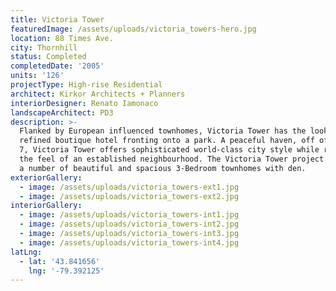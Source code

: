 ```yaml
---
title: Victoria Tower
featuredImage: /assets/uploads/victoria_towers-hero.jpg
location: 88 Times Ave.
city: Thornhill
status: Completed
completedDate: '2005'
units: '126'
projectType: High-rise Residential
architect: Kirkor Architects + Planners
interiorDesigner: Renato Iamonaco
landscapeArchitect: PD3
description: >-
  Flanked by European influenced townhomes, Victoria Tower has the look of a
  refined boutique hotel fronting onto a park. A peaceful haven, off of Highway
  7, Victoria Tower offers sophisticated world-class city style while retaining
  the feel of an established neighbourhood. The Victoria Tower project includes
  a number of beautiful and spacious 3-Bedroom townhomes with den.
exteriorGallery:
  - image: /assets/uploads/victoria_towers-ext1.jpg
  - image: /assets/uploads/victoria_towers-ext2.jpg
interiorGallery:
  - image: /assets/uploads/victoria_towers-int1.jpg
  - image: /assets/uploads/victoria_towers-int2.jpg
  - image: /assets/uploads/victoria_towers-int3.jpg
  - image: /assets/uploads/victoria_towers-int4.jpg
latLng:
  - lat: '43.841656'
    lng: '-79.392125'
---
```


